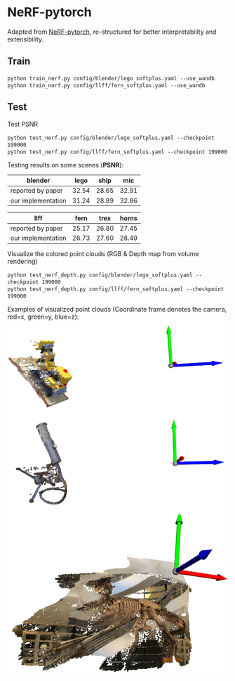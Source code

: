 # NeRF-pytorch

Adapted from [NeRF-pytorch](https://github.com/yenchenlin/nerf-pytorch), re-structured for better interpretability and extensibility.


## Train

```shell script
python train_nerf.py config/blender/lego_softplus.yaml --use_wandb
python train_nerf.py config/llff/fern_softplus.yaml --use_wandb
```

## Test

Test PSNR

```shell script
python test_nerf.py config/blender/lego_softplus.yaml --checkpoint 199000
python test_nerf.py config/llff/fern_softplus.yaml --checkpoint 199000
```

Testing results on some scenes (**PSNR**):

| blender            | lego   | ship  | mic   |
|--------------------|--------|-------|-------|
| reported by paper  | 32.54  | 28.65 | 32.91 |
| our implementation | 31.24 | 28.89 | 32.86 |


| llff               | fern  | trex  | horns |
|--------------------|-------|-------|-------|
| reported by paper  | 25.17 | 26.80 | 27.45 |
| our implementation | 26.73 | 27.60 | 28.49 |

Visualize the colored point clouds (RGB & Depth map from volume rendering)

```shell script
python test_nerf_depth.py config/blender/lego_softplus.yaml --checkpoint 199000
python test_nerf_depth.py config/llff/fern_softplus.yaml --checkpoint 199000
```

Examples of visualized point clouds (Coordinate frame denotes the camera, red=x, green=y, blue=z):
<img src="figures/lego.png" alt="drawing" width=600/>
<img src="figures/mic.png" alt="drawing" width=600/>
<img src="figures/trex.png" alt="drawing" width=600/>
